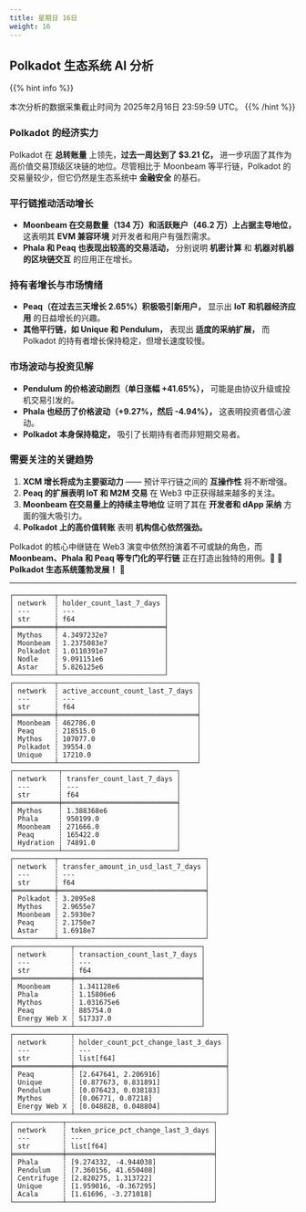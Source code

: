 ```yaml
---
title: 星期日 16日
weight: 16
---
```


## **Polkadot 生态系统 AI 分析**
{{% hint info %}}

本次分析的数据采集截止时间为 2025年2月16日 23:59:59 UTC。
{{% /hint %}}

### **Polkadot 的经济实力**
Polkadot 在 **总转账量** 上领先，**过去一周达到了 $3.21 亿，** 进一步巩固了其作为高价值交易顶级区块链的地位。尽管相比于 Moonbeam 等平行链，Polkadot 的交易量较少，但它仍然是生态系统中 **金融安全** 的基石。

### **平行链推动活动增长**
- **Moonbeam 在交易数量（134 万）和活跃账户（46.2 万）上占据主导地位，** 这表明其 **EVM 兼容环境** 对开发者和用户有强烈需求。
- **Phala 和 Peaq 也表现出较高的交易活动，** 分别说明 **机密计算** 和 **机器对机器的区块链交互** 的应用正在增长。

### **持有者增长与市场情绪**
- **Peaq（在过去三天增长 2.65%）积极吸引新用户，** 显示出 **IoT 和机器经济应用** 的日益增长的兴趣。
- **其他平行链，如 Unique 和 Pendulum，** 表现出 **适度的采纳扩展，** 而 Polkadot 的持有者增长保持稳定，但增长速度较慢。

### **市场波动与投资见解**
- **Pendulum 的价格波动剧烈（单日涨幅 +41.65%），** 可能是由协议升级或投机交易引发的。
- **Phala 也经历了价格波动（+9.27%，然后 -4.94%），** 这表明投资者信心波动。
- **Polkadot 本身保持稳定，** 吸引了长期持有者而非短期交易者。

### **需要关注的关键趋势**
1. **XCM 增长将成为主要驱动力** —— 预计平行链之间的 **互操作性** 将不断增强。
2. **Peaq 的扩展表明 IoT 和 M2M 交易** 在 Web3 中正获得越来越多的关注。
3. **Moonbeam 在交易量上的持续主导地位** 证明了其在 **开发者和 dApp 采纳** 方面的强大吸引力。
4. **Polkadot 上的高价值转账** 表明 **机构信心依然强劲。**

Polkadot 的核心中继链在 Web3 演变中依然扮演着不可或缺的角色，而 **Moonbeam、Phala 和 Peaq 等专门化的平行链** 正在打造出独特的用例。🚀
🚀 **Polkadot 生态系统蓬勃发展！** 🚀

---

```
┌──────────┬──────────────────────────┐
│ network  ┆ holder_count_last_7_days │
│ ---      ┆ ---                      │
│ str      ┆ f64                      │
╞══════════╪══════════════════════════╡
│ Mythos   ┆ 4.3497232e7              │
│ Moonbeam ┆ 1.2375083e7              │
│ Polkadot ┆ 1.0110391e7              │
│ Nodle    ┆ 9.091151e6               │
│ Astar    ┆ 5.826125e6               │
└──────────┴──────────────────────────┘
┌──────────┬──────────────────────────────────┐
│ network  ┆ active_account_count_last_7_days │
│ ---      ┆ ---                              │
│ str      ┆ f64                              │
╞══════════╪══════════════════════════════════╡
│ Moonbeam ┆ 462786.0                         │
│ Peaq     ┆ 218515.0                         │
│ Mythos   ┆ 107077.0                         │
│ Polkadot ┆ 39554.0                          │
│ Unique   ┆ 17210.0                          │
└──────────┴──────────────────────────────────┘
┌───────────┬────────────────────────────┐
│ network   ┆ transfer_count_last_7_days │
│ ---       ┆ ---                        │
│ str       ┆ f64                        │
╞═══════════╪════════════════════════════╡
│ Mythos    ┆ 1.388368e6                 │
│ Phala     ┆ 950199.0                   │
│ Moonbeam  ┆ 271666.0                   │
│ Peaq      ┆ 165422.0                   │
│ Hydration ┆ 74891.0                    │
└───────────┴────────────────────────────┘
┌──────────┬────────────────────────────────────┐
│ network  ┆ transfer_amount_in_usd_last_7_days │
│ ---      ┆ ---                                │
│ str      ┆ f64                                │
╞══════════╪════════════════════════════════════╡
│ Polkadot ┆ 3.2095e8                           │
│ Mythos   ┆ 2.9655e7                           │
│ Moonbeam ┆ 2.5930e7                           │
│ Peaq     ┆ 2.1750e7                           │
│ Astar    ┆ 1.6918e7                           │
└──────────┴────────────────────────────────────┘
┌──────────────┬───────────────────────────────┐
│ network      ┆ transaction_count_last_7_days │
│ ---          ┆ ---                           │
│ str          ┆ f64                           │
╞══════════════╪═══════════════════════════════╡
│ Moonbeam     ┆ 1.341128e6                    │
│ Phala        ┆ 1.15806e6                     │
│ Mythos       ┆ 1.031675e6                    │
│ Peaq         ┆ 885754.0                      │
│ Energy Web X ┆ 517337.0                      │
└──────────────┴───────────────────────────────┘
┌──────────────┬─────────────────────────────────────┐
│ network      ┆ holder_count_pct_change_last_3_days │
│ ---          ┆ ---                                 │
│ str          ┆ list[f64]                           │
╞══════════════╪═════════════════════════════════════╡
│ Peaq         ┆ [2.647641, 2.206916]                │
│ Unique       ┆ [0.877673, 0.831891]                │
│ Pendulum     ┆ [0.076423, 0.038183]                │
│ Mythos       ┆ [0.06771, 0.07218]                  │
│ Energy Web X ┆ [0.048828, 0.048804]                │
└──────────────┴─────────────────────────────────────┘
┌────────────┬────────────────────────────────────┐
│ network    ┆ token_price_pct_change_last_3_days │
│ ---        ┆ ---                                │
│ str        ┆ list[f64]                          │
╞════════════╪════════════════════════════════════╡
│ Phala      ┆ [9.274332, -4.944038]              │
│ Pendulum   ┆ [7.360156, 41.650408]              │
│ Centrifuge ┆ [2.820275, 1.313722]               │
│ Unique     ┆ [1.959016, -0.367295]              │
│ Acala      ┆ [1.61696, -3.271018]               │
└────────────┴────────────────────────────────────┘
```
